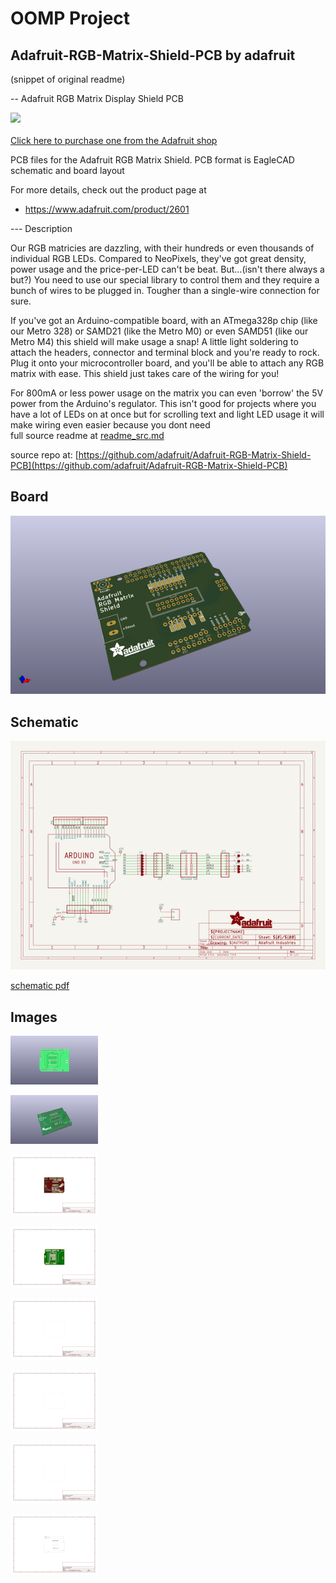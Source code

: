 # OOMP Project  
## Adafruit-RGB-Matrix-Shield-PCB  by adafruit  
  
(snippet of original readme)  
  
-- Adafruit RGB Matrix Display Shield PCB  
  
<a href="http://www.adafruit.com/products/2601"><img src="assets/image.jpg?raw=true" width="500px"><br/>  
Click here to purchase one from the Adafruit shop</a>  
  
PCB files for the Adafruit RGB Matrix Shield. PCB format is EagleCAD schematic and board layout  
  
For more details, check out the product page at  
* https://www.adafruit.com/product/2601  
  
--- Description  
  
Our RGB matricies are dazzling, with their hundreds or even thousands of individual RGB LEDs. Compared to NeoPixels, they've got great density, power usage and the price-per-LED can't be beat. But...(isn't there always a but?) You need to use our special library to control them and they require a bunch of wires to be plugged in. Tougher than a single-wire connection for sure.  
  
If you've got an Arduino-compatible board, with an ATmega328p chip (like our Metro 328) or SAMD21 (like the Metro M0) or even SAMD51 (like our Metro M4) this shield will make usage a snap! A little light soldering to attach the headers, connector and terminal block and you're ready to rock. Plug it onto your microcontroller board, and you'll be able to attach any RGB matrix with ease. This shield just takes care of the wiring for you!  
  
For 800mA or less power usage on the matrix you can even 'borrow' the 5V power from the Arduino's regulator. This isn't good for projects where you have a lot of LEDs on at once but for scrolling text and light LED usage it will make wiring even easier because you dont need  
  full source readme at [readme_src.md](readme_src.md)  
  
source repo at: [https://github.com/adafruit/Adafruit-RGB-Matrix-Shield-PCB](https://github.com/adafruit/Adafruit-RGB-Matrix-Shield-PCB)  
## Board  
  
[![working_3d.png](working_3d_600.png)](working_3d.png)  
## Schematic  
  
[![working_schematic.png](working_schematic_600.png)](working_schematic.png)  
  
[schematic pdf](working_schematic.pdf)  
## Images  
  
[![working_3D_bottom.png](working_3D_bottom_140.png)](working_3D_bottom.png)  
  
[![working_3D_top.png](working_3D_top_140.png)](working_3D_top.png)  
  
[![working_assembly_page_01.png](working_assembly_page_01_140.png)](working_assembly_page_01.png)  
  
[![working_assembly_page_02.png](working_assembly_page_02_140.png)](working_assembly_page_02.png)  
  
[![working_assembly_page_03.png](working_assembly_page_03_140.png)](working_assembly_page_03.png)  
  
[![working_assembly_page_04.png](working_assembly_page_04_140.png)](working_assembly_page_04.png)  
  
[![working_assembly_page_05.png](working_assembly_page_05_140.png)](working_assembly_page_05.png)  
  
[![working_assembly_page_06.png](working_assembly_page_06_140.png)](working_assembly_page_06.png)  

